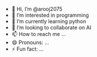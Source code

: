 - 👋 Hi, I’m @arooj2075
- 👀 I’m interested in programming
- 🌱 I’m currently learning python
- 💞️ I’m looking to collaborate on AI
- 📫 How to reach me ...
- 😄 Pronouns: ...
- ⚡ Fun fact: ...

<!---
arooj2075/arooj2075 is a ✨ special ✨ repository because its `README.md` (this file) appears on your GitHub profile.
You can click the Preview link to take a look at your changes.
--->

